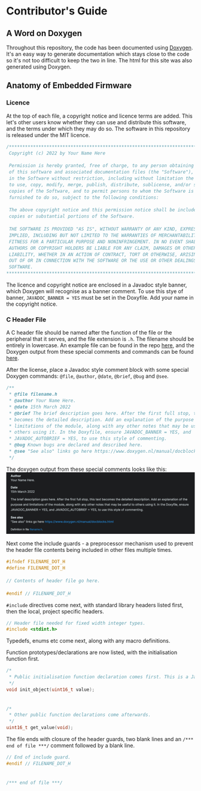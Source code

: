 # Contributor's Guide

## A Word on Doxygen
Throughout this repository, the code has been documented using [Doxygen](https://www.doxygen.nl/index.html). It's an easy way to generate documentation which stays close to the code so it's not too difficult to keep the two in line. The html for this site was also generated using Doxygen. 

## Anatomy of Embedded Firmware

### Licence
At the top of each file, a copyright notice and licence terms are added. This let's other users know whether they can use and distribute this software, and the terms under which they may do so. The software in this repository is released under the MIT licence. 

```C
/******************************************************************************
 Copyright (c) 2022 by Your Name Here
 
 Permission is hereby granted, free of charge, to any person obtaining a copy
 of this software and associated documentation files (the "Software"), to deal
 in the Software without restriction, including without limitation the rights
 to use, copy, modify, merge, publish, distribute, sublicense, and/or sell
 copies of the Software, and to permit persons to whom the Software is
 furnished to do so, subject to the following conditions:
 
 The above copyright notice and this permission notice shall be included in all
 copies or substantial portions of the Software.
 
 THE SOFTWARE IS PROVIDED "AS IS", WITHOUT WARRANTY OF ANY KIND, EXPRESS OR
 IMPLIED, INCLUDING BUT NOT LIMITED TO THE WARRANTIES OF MERCHANTABILITY,
 FITNESS FOR A PARTICULAR PURPOSE AND NONINFRINGEMENT. IN NO EVENT SHALL THE
 AUTHORS OR COPYRIGHT HOLDERS BE LIABLE FOR ANY CLAIM, DAMAGES OR OTHER
 LIABILITY, WHETHER IN AN ACTION OF CONTRACT, TORT OR OTHERWISE, ARISING FROM,
 OUT OF OR IN CONNECTION WITH THE SOFTWARE OR THE USE OR OTHER DEALINGS IN THE
 SOFTWARE.
******************************************************************************/
```
The licence and copyright notice are enclosed in a Javadoc style banner, which Doxygen will recognise as a banner comment. To use this stye of banner, `JAVADOC_BANNER = YES` must be set in the Doxyfile. Add your name in the copyright notice. 


### C Header File
A C header file should be named after the function of the file or the peripheral that it serves, and the file extension is `.h`. The filename should be entirely in lowercase. An example file can be found in the repo [here][Header_File_Example_URL], and the Doxygen output from these special comments and commands can be found [here][Header_File_Doxygen_Output_URL]. 

After the license, place a Javadoc style comment block with some special Doxygen commands: `@file`, `@author`, `@date`, `@brief`, `@bug` and `@see`.

```C
/**
 * @file filename.h
 * @author Your Name Here.
 * @date 15th March 2022
 * @brief The brief description goes here. After the first full stop, this text
 * becomes the detailed description. Add an explanation of the purpose and
 * limitations of the module, along with any other notes that may be useful to
 * others using it. In the Doxyfile, ensure JAVADOC_BANNER = YES, and
 * JAVADOC_AUTOBRIEF = YES, to use this style of commenting. 
 * @bug Known bugs are declared and described here.
 * @see "See also" links go here https://www.doxygen.nl/manual/docblocks.html
 */
```

The doxygen output from these special comments looks like this:
![Doxygen Output](../docs/assets/images/doxygen-output.png)


 Next come the include guards - a preprocessor mechanism used to prevent the header file contents being included in other files multiple times. 

```C
#ifndef FILENAME_DOT_H
#define FILENAME_DOT_H

// Contents of header file go here. 

#endif // FILENAME_DOT_H
```

`#include` directives come next, with standard library headers listed first, then the local, project specific headers. 

```C
// Header file needed for fixed width integer types. 
#include <stdint.h>
```

Typedefs, enums etc come next, along with any macro definitions. 

Function prototypes/declarations are now listed, with the initialisation function first. 

```C
/*
 * Public initialisation function declaration comes first. This is a Javadoc Autobrief style comment. 
 */
void init_object(uint16_t value);


/*
 * Other public function declarations come afterwards.
 */
uint16_t get_value(void);
```

The file ends with closure of the header guards, two blank lines and an `/*** end of file ***/` comment followed by a blank line. 

```C
// End of include guard.
#endif // FILENAME_DOT_H


/*** end of file ***/

```



[Header_File_Example_URL]: https://github.com/Jason-Duffy/C-Programming-Resources-for-AVR-MCU-s/blob/main/contributors_guide/layout_and_documentation_example/filename.h
[Header_File_Doxygen_Output_URL]:https://jason-duffy.github.io/C-Programming-Resources-for-AVR-MCU-s/contributors_guide/layout__and__documentation__example_2filename_8h.html